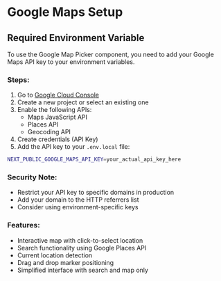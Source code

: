 # Google Maps Setup

## Required Environment Variable

To use the Google Map Picker component, you need to add your Google Maps API key to your environment variables.

### Steps:

1. Go to [Google Cloud Console](https://console.cloud.google.com/)
2. Create a new project or select an existing one
3. Enable the following APIs:
   - Maps JavaScript API
   - Places API
   - Geocoding API
4. Create credentials (API Key)
5. Add the API key to your `.env.local` file:

```bash
NEXT_PUBLIC_GOOGLE_MAPS_API_KEY=your_actual_api_key_here
```

### Security Note:

- Restrict your API key to specific domains in production
- Add your domain to the HTTP referrers list
- Consider using environment-specific keys

### Features:

- Interactive map with click-to-select location
- Search functionality using Google Places API
- Current location detection
- Drag and drop marker positioning
- Simplified interface with search and map only
